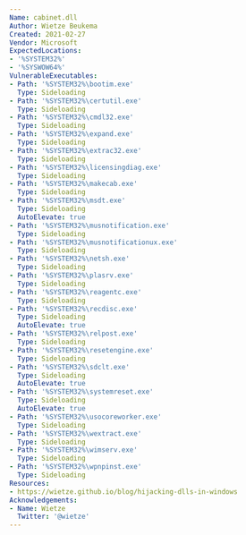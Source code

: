 ```yaml
---
Name: cabinet.dll
Author: Wietze Beukema
Created: 2021-02-27
Vendor: Microsoft
ExpectedLocations:
- '%SYSTEM32%'
- '%SYSWOW64%'
VulnerableExecutables:
- Path: '%SYSTEM32%\bootim.exe'
  Type: Sideloading
- Path: '%SYSTEM32%\certutil.exe'
  Type: Sideloading
- Path: '%SYSTEM32%\cmdl32.exe'
  Type: Sideloading
- Path: '%SYSTEM32%\expand.exe'
  Type: Sideloading
- Path: '%SYSTEM32%\extrac32.exe'
  Type: Sideloading
- Path: '%SYSTEM32%\licensingdiag.exe'
  Type: Sideloading
- Path: '%SYSTEM32%\makecab.exe'
  Type: Sideloading
- Path: '%SYSTEM32%\msdt.exe'
  Type: Sideloading
  AutoElevate: true
- Path: '%SYSTEM32%\musnotification.exe'
  Type: Sideloading
- Path: '%SYSTEM32%\musnotificationux.exe'
  Type: Sideloading
- Path: '%SYSTEM32%\netsh.exe'
  Type: Sideloading
- Path: '%SYSTEM32%\plasrv.exe'
  Type: Sideloading
- Path: '%SYSTEM32%\reagentc.exe'
  Type: Sideloading
- Path: '%SYSTEM32%\recdisc.exe'
  Type: Sideloading
  AutoElevate: true
- Path: '%SYSTEM32%\relpost.exe'
  Type: Sideloading
- Path: '%SYSTEM32%\resetengine.exe'
  Type: Sideloading
- Path: '%SYSTEM32%\sdclt.exe'
  Type: Sideloading
  AutoElevate: true
- Path: '%SYSTEM32%\systemreset.exe'
  Type: Sideloading
  AutoElevate: true
- Path: '%SYSTEM32%\usocoreworker.exe'
  Type: Sideloading
- Path: '%SYSTEM32%\wextract.exe'
  Type: Sideloading
- Path: '%SYSTEM32%\wimserv.exe'
  Type: Sideloading
- Path: '%SYSTEM32%\wpnpinst.exe'
  Type: Sideloading
Resources:
- https://wietze.github.io/blog/hijacking-dlls-in-windows
Acknowledgements:
- Name: Wietze
  Twitter: '@wietze'
---
```


